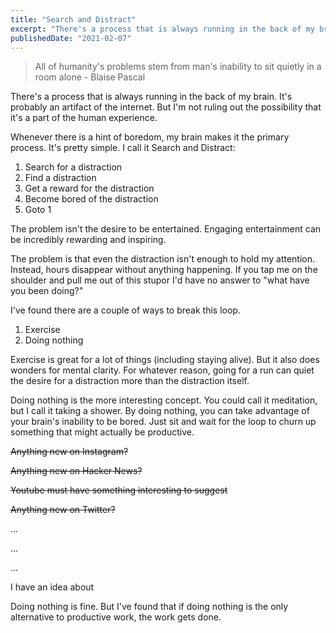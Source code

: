 ```yaml
---
title: "Search and Distract"
excerpt: "There's a process that is always running in the back of my brain. It's probably an artifact of the internet. But I'm not ruling out the possibility that it's a part of the human experience. Whenever there is a hint of boredom, my brain makes it the primary process. It's pretty simple. I call it Search and Distract"
publishedDate: "2021-02-07"
---
```


> All of humanity's problems stem from man's inability to sit quietly in a room alone
> \- Blaise Pascal

There's a process that is always running in the back of my brain. It's probably an artifact of the internet. But I'm not ruling out the possibility that it's a part of the human experience.

Whenever there is a hint of boredom, my brain makes it the primary process. It's pretty simple. I call it Search and Distract:

1.  Search for a distraction
2.  Find a distraction
3.  Get a reward for the distraction
4.  Become bored of the distraction
5.  Goto 1

The problem isn't the desire to be entertained. Engaging entertainment can be incredibly rewarding and inspiring.

The problem is that even the distraction isn't enough to hold my attention. Instead, hours disappear without anything happening. If you tap me on the shoulder and pull me out of this stupor I'd have no answer to "what have you been doing?"

I've found there are a couple of ways to break this loop.

1.  Exercise
2.  Doing nothing

Exercise is great for a lot of things (including staying alive). But it also does wonders for mental clarity. For whatever reason, going for a run can quiet the desire for a distraction more than the distraction itself.

Doing nothing is the more interesting concept. You could call it meditation, but I call it taking a shower. By doing nothing, you can take advantage of your brain's inability to be bored. Just sit and wait for the loop to churn up something that might actually be productive.
‍

~~Anything new on Instagram?~~

~~Anything new on Hacker News?~~

~~Youtube must have something interesting to suggest~~

~~Anything new on Twitter?~~

...

...

...

I have an idea about <project I should be working on>

Doing nothing is fine. But I've found that if doing nothing is the only alternative to productive work, the work gets done.
